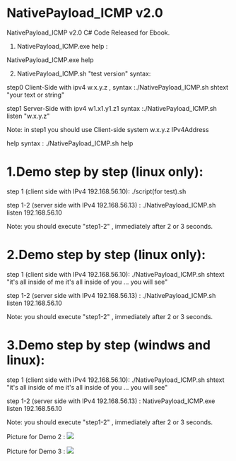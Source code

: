 # NativePayload_ICMP  v2.0 

NativePayload_ICMP  v2.0 C# Code Released for Ebook.

1. NativePayload_ICMP.exe help :

NativePayload_ICMP.exe  help  

2. NativePayload_ICMP.sh  "test version"  syntax:

step0 Client-Side with ipv4 w.x.y.z , syntax :./NativePayload_ICMP.sh shtext "your text or string"

step1 Server-Side with ipv4 w1.x1.y1.z1 syntax :./NativePayload_ICMP.sh listen "w.x.y.z"

Note: in step1 you should use Client-side system w.x.y.z IPv4Address

help syntax : ./NativePayload_ICMP.sh help

# 1.Demo step by step (linux only):

step 1 (client side with IPv4 192.168.56.10): ./script(for test).sh

step 1-2 (server side with IPv4 192.168.56.13) : ./NativePayload_ICMP.sh  listen  192.168.56.10

Note: you should execute "step1-2" , immediately after 2 or 3 seconds.

# 2.Demo step by step (linux only):

step 1 (client side with IPv4 192.168.56.10): ./NativePayload_ICMP.sh  shtext  "it's all inside of me it's all inside of you ... you will see"

step 1-2 (server side with IPv4 192.168.56.13) : ./NativePayload_ICMP.sh  listen  192.168.56.10

Note: you should execute "step1-2" , immediately after 2 or 3 seconds.

# 3.Demo step by step (windws and linux):

step 1 (client side with IPv4 192.168.56.10): ./NativePayload_ICMP.sh  shtext  "it's all inside of me it's all inside of you ... you will see"

step 1-2 (server side with IPv4 192.168.56.13) : NativePayload_ICMP.exe  listen  192.168.56.10

Note: you should execute "step1-2" , immediately after 2 or 3 seconds.

Picture for Demo 2 :
![](https://github.com/DamonMohammadbagher/NativePayload_ICMP/blob/master/EBOOK/NativePayload_ICMP.png)

Picture for Demo 3 :
![](https://github.com/DamonMohammadbagher/NativePayload_ICMP/blob/master/EBOOK/NativePayload_ICMP(WindowsLinux).png)

